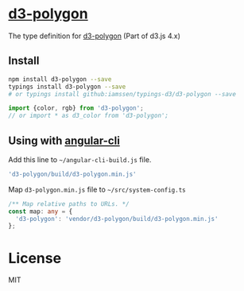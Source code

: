 [d3-polygon]
================================================
The type definition for [d3-polygon] (Part of d3.js 4.x)

Install
------------------------------------------------
```bash
npm install d3-polygon --save
typings install d3-polygon --save
# or typings install github:iamssen/typings-d3/d3-polygon --save
```

```typescript
import {color, rgb} from 'd3-polygon';
// or import * as d3_color from 'd3-polygon';
```

Using with [angular-cli]
------------------------------------------------
Add this line to `~/angular-cli-build.js` file.

```js
'd3-polygon/build/d3-polygon.min.js'
```

Map `d3-polygon.min.js` file to `~/src/system-config.ts`

```typescript
/** Map relative paths to URLs. */
const map: any = {
  'd3-polygon': 'vendor/d3-polygon/build/d3-polygon.min.js'
};
```

License
================================================
MIT


[d3-polygon]: https://github.com/d3/d3-polygon
[angular-cli]: https://github.com/angular/angular-cli